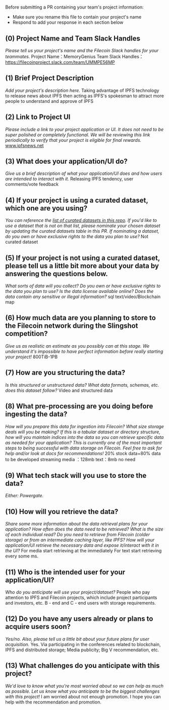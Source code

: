 # <MemoryGenius>

Before submitting a PR containing your team's project information:
- Make sure you rename this file to contain your project's name
- Respond to add your response in each section below

## (0) Project Name and Team Slack Handles
*Please tell us your project's name and the Filecoin Slack handles for your teammates.*
Project Name：MemoryGenius
Team Slack Handles：https://filecoinproject.slack.com/team/UMMPE56MP

## (1) Brief Project Description
*Add your project's description here.*
Taking advantage of IPFS technology to release news about IPFS then acting as IPFS's spokesman to attract more people to understand and approve of IPFS

## (2) Link to Project UI
*Please include a link to your project application or UI. It does not need to be super polished or completely functional. We will be reviewing this link periodically to verify that your project is eligible for final rewards.*
www.ipfsnews.net

## (3) What does your application/UI do?
*Give us a brief description of what your application/UI does and how users are intended to interact with it.*
Releasing IPFS tendency, user comments/vote feedback
## (4) If your project is using a curated dataset, which one are you using?
*You can reference the [list of curated datasets in this repo](https://github.com/filecoin-project/slingshot/blob/master/datasets.md). If you'd like to use a dataset that is not on that list, please nominate your chosen dataset by updating the curated datasets table in this PR. If nominating a dataset, do you own or have exclusive rights to the data you plan to use?*
Not curated dataset

## (5) If your project is not using a curated dataset, please tell us a little bit more about your data by answering the questions below.
*What sorts of data will you collect? Do you own or have exclusive rights to the data you plan to use? Is the data license available online? Does the data contain any sensitive or illegal information?*
sql text/video/Blockchain map

## (6) How much data are you planning to store to the Filecoin network during the Slingshot competition?
*Give us as realistic an estimate as you possibly can at this stage. We understand it's impossible to have perfect information before really starting your project!*
800TiB-1PB
## (7) How are you structuring the data?
*Is this structured or unstructured data? What data formats, schemas, etc. does this dataset follow?*
Video and structured data

## (8) What pre-processing are you doing before ingesting the data?
*How will you prepare this data for ingestion into Filecoin? What size storage deals will you be making? If this is a tabular dataset or directory structure, how will you maintain indices into the data so you can retrieve specific data as needed for your application? This is currently one of the most important steps to being successful with data storage on Filecoin. Feel free to ask for help and/or look at docs for recommendations!*
20% stock data+80% data to be developed
streaming media ：128mb
text：8mb
no need

## (9)  What tech stack will you use to store the data?
*Either: Powergate.*

## (10) How will you retrieve the data?
*Share some more information about the data retrieval plans for your application? How often does the data need to be retrieved? What is the size of each individual read? Do you need to retrieve from Filecoin (colder storage) or from an intermediate caching layer, like IPFS? How will your application/UI retrieve the necessary data and expose it/interact with it in the UI?*
For media start retrieving at the immediately
For text start retrieving every some ms.

## (11) Who is the intended user for your application/UI?
*Who do you anticipate will use your project/dataset?*
People who pay attention to IPFS and Filecoin projects, which include project participants and investors, etc.
B - end and C - end users with storage requirements.
  
## (12) Do you have any users already or plans to acquire users soon?
*Yes/no. Also, please tell us a little bit about your future plans for user acquisition.*
Yes. 
Via participating in the conferences related to blockchain, IPFS and distributed storage; 
Media publicity; 
Big V recommendation, etc.

## (13) What challenges do you anticipate with this project?
*We'd love to know what you're most worried about so we can help as much as possible. Let us know what you anticipate to be the biggest challenges with this project!*
I am worried about not enough promotion.
I hope you can help with the recommendation and promotion.

